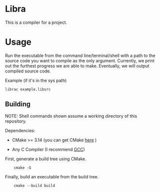 # Libra

This is a compiler for a project.

# Usage
Run the executable from the command line/terminal/shell with a path to the source code you want to compile as the only argument. Currently, we print out the furthest progress we are able to make. Eventually, we will output compiled source code.

Example (if it's in the sys path)
```shell
librac example.libsrc
```

## Building

NOTE: Shell commands shown assume a working directory of this repository.

Dependencies:

- CMake >= 3.14 (you can get CMake [here](https://cmake.org/) )

- Any C Compiler (I recommend [GCC](https://gcc.gnu.org/))

First, generate a build tree using CMake.
```shell
    cmake -G
```

Finally, build an executable from the build tree.
```shell
    cmake --build build
```